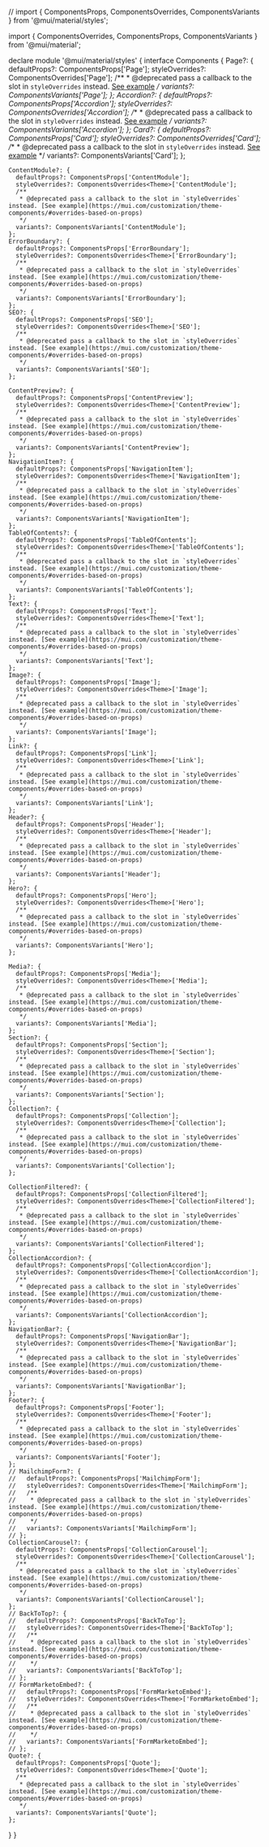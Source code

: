 // import { ComponentsProps, ComponentsOverrides, ComponentsVariants } from '@mui/material/styles';

import { ComponentsOverrides, ComponentsProps, ComponentsVariants } from '@mui/material';

declare module '@mui/material/styles' {
  interface Components {
    Page?: {
      defaultProps?: ComponentsProps['Page'];
      styleOverrides?: ComponentsOverrides<Theme>['Page'];
      /**
       * @deprecated pass a callback to the slot in `styleOverrides` instead. [See example](https://mui.com/customization/theme-components/#overrides-based-on-props)
       */
      variants?: ComponentsVariants['Page'];
    };
    Accordion?: {
      defaultProps?: ComponentsProps['Accordion'];
      styleOverrides?: ComponentsOverrides<Theme>['Accordion'];
      /**
       * @deprecated pass a callback to the slot in `styleOverrides` instead. [See example](https://mui.com/customization/theme-components/#overrides-based-on-props)
       */
      variants?: ComponentsVariants['Accordion'];
    };
    Card?: {
      defaultProps?: ComponentsProps['Card'];
      styleOverrides?: ComponentsOverrides<Theme>['Card'];
      /**
       * @deprecated pass a callback to the slot in `styleOverrides` instead. [See example](https://mui.com/customization/theme-components/#overrides-based-on-props)
       */
      variants?: ComponentsVariants['Card'];
    };

    ContentModule?: {
      defaultProps?: ComponentsProps['ContentModule'];
      styleOverrides?: ComponentsOverrides<Theme>['ContentModule'];
      /**
       * @deprecated pass a callback to the slot in `styleOverrides` instead. [See example](https://mui.com/customization/theme-components/#overrides-based-on-props)
       */
      variants?: ComponentsVariants['ContentModule'];
    };
    ErrorBoundary?: {
      defaultProps?: ComponentsProps['ErrorBoundary'];
      styleOverrides?: ComponentsOverrides<Theme>['ErrorBoundary'];
      /**
       * @deprecated pass a callback to the slot in `styleOverrides` instead. [See example](https://mui.com/customization/theme-components/#overrides-based-on-props)
       */
      variants?: ComponentsVariants['ErrorBoundary'];
    };
    SEO?: {
      defaultProps?: ComponentsProps['SEO'];
      styleOverrides?: ComponentsOverrides<Theme>['SEO'];
      /**
       * @deprecated pass a callback to the slot in `styleOverrides` instead. [See example](https://mui.com/customization/theme-components/#overrides-based-on-props)
       */
      variants?: ComponentsVariants['SEO'];
    };

    ContentPreview?: {
      defaultProps?: ComponentsProps['ContentPreview'];
      styleOverrides?: ComponentsOverrides<Theme>['ContentPreview'];
      /**
       * @deprecated pass a callback to the slot in `styleOverrides` instead. [See example](https://mui.com/customization/theme-components/#overrides-based-on-props)
       */
      variants?: ComponentsVariants['ContentPreview'];
    };
    NavigationItem?: {
      defaultProps?: ComponentsProps['NavigationItem'];
      styleOverrides?: ComponentsOverrides<Theme>['NavigationItem'];
      /**
       * @deprecated pass a callback to the slot in `styleOverrides` instead. [See example](https://mui.com/customization/theme-components/#overrides-based-on-props)
       */
      variants?: ComponentsVariants['NavigationItem'];
    };
    TableOfContents?: {
      defaultProps?: ComponentsProps['TableOfContents'];
      styleOverrides?: ComponentsOverrides<Theme>['TableOfContents'];
      /**
       * @deprecated pass a callback to the slot in `styleOverrides` instead. [See example](https://mui.com/customization/theme-components/#overrides-based-on-props)
       */
      variants?: ComponentsVariants['TableOfContents'];
    };
    Text?: {
      defaultProps?: ComponentsProps['Text'];
      styleOverrides?: ComponentsOverrides<Theme>['Text'];
      /**
       * @deprecated pass a callback to the slot in `styleOverrides` instead. [See example](https://mui.com/customization/theme-components/#overrides-based-on-props)
       */
      variants?: ComponentsVariants['Text'];
    };
    Image?: {
      defaultProps?: ComponentsProps['Image'];
      styleOverrides?: ComponentsOverrides<Theme>['Image'];
      /**
       * @deprecated pass a callback to the slot in `styleOverrides` instead. [See example](https://mui.com/customization/theme-components/#overrides-based-on-props)
       */
      variants?: ComponentsVariants['Image'];
    };
    Link?: {
      defaultProps?: ComponentsProps['Link'];
      styleOverrides?: ComponentsOverrides<Theme>['Link'];
      /**
       * @deprecated pass a callback to the slot in `styleOverrides` instead. [See example](https://mui.com/customization/theme-components/#overrides-based-on-props)
       */
      variants?: ComponentsVariants['Link'];
    };
    Header?: {
      defaultProps?: ComponentsProps['Header'];
      styleOverrides?: ComponentsOverrides<Theme>['Header'];
      /**
       * @deprecated pass a callback to the slot in `styleOverrides` instead. [See example](https://mui.com/customization/theme-components/#overrides-based-on-props)
       */
      variants?: ComponentsVariants['Header'];
    };
    Hero?: {
      defaultProps?: ComponentsProps['Hero'];
      styleOverrides?: ComponentsOverrides<Theme>['Hero'];
      /**
       * @deprecated pass a callback to the slot in `styleOverrides` instead. [See example](https://mui.com/customization/theme-components/#overrides-based-on-props)
       */
      variants?: ComponentsVariants['Hero'];
    };

    Media?: {
      defaultProps?: ComponentsProps['Media'];
      styleOverrides?: ComponentsOverrides<Theme>['Media'];
      /**
       * @deprecated pass a callback to the slot in `styleOverrides` instead. [See example](https://mui.com/customization/theme-components/#overrides-based-on-props)
       */
      variants?: ComponentsVariants['Media'];
    };
    Section?: {
      defaultProps?: ComponentsProps['Section'];
      styleOverrides?: ComponentsOverrides<Theme>['Section'];
      /**
       * @deprecated pass a callback to the slot in `styleOverrides` instead. [See example](https://mui.com/customization/theme-components/#overrides-based-on-props)
       */
      variants?: ComponentsVariants['Section'];
    };
    Collection?: {
      defaultProps?: ComponentsProps['Collection'];
      styleOverrides?: ComponentsOverrides<Theme>['Collection'];
      /**
       * @deprecated pass a callback to the slot in `styleOverrides` instead. [See example](https://mui.com/customization/theme-components/#overrides-based-on-props)
       */
      variants?: ComponentsVariants['Collection'];
    };

    CollectionFiltered?: {
      defaultProps?: ComponentsProps['CollectionFiltered'];
      styleOverrides?: ComponentsOverrides<Theme>['CollectionFiltered'];
      /**
       * @deprecated pass a callback to the slot in `styleOverrides` instead. [See example](https://mui.com/customization/theme-components/#overrides-based-on-props)
       */
      variants?: ComponentsVariants['CollectionFiltered'];
    };
    CollectionAccordion?: {
      defaultProps?: ComponentsProps['CollectionAccordion'];
      styleOverrides?: ComponentsOverrides<Theme>['CollectionAccordion'];
      /**
       * @deprecated pass a callback to the slot in `styleOverrides` instead. [See example](https://mui.com/customization/theme-components/#overrides-based-on-props)
       */
      variants?: ComponentsVariants['CollectionAccordion'];
    };
    NavigationBar?: {
      defaultProps?: ComponentsProps['NavigationBar'];
      styleOverrides?: ComponentsOverrides<Theme>['NavigationBar'];
      /**
       * @deprecated pass a callback to the slot in `styleOverrides` instead. [See example](https://mui.com/customization/theme-components/#overrides-based-on-props)
       */
      variants?: ComponentsVariants['NavigationBar'];
    };
    Footer?: {
      defaultProps?: ComponentsProps['Footer'];
      styleOverrides?: ComponentsOverrides<Theme>['Footer'];
      /**
       * @deprecated pass a callback to the slot in `styleOverrides` instead. [See example](https://mui.com/customization/theme-components/#overrides-based-on-props)
       */
      variants?: ComponentsVariants['Footer'];
    };
    // MailchimpForm?: {
    //   defaultProps?: ComponentsProps['MailchimpForm'];
    //   styleOverrides?: ComponentsOverrides<Theme>['MailchimpForm'];
    //   /**
    //    * @deprecated pass a callback to the slot in `styleOverrides` instead. [See example](https://mui.com/customization/theme-components/#overrides-based-on-props)
    //    */
    //   variants?: ComponentsVariants['MailchimpForm'];
    // };
    CollectionCarousel?: {
      defaultProps?: ComponentsProps['CollectionCarousel'];
      styleOverrides?: ComponentsOverrides<Theme>['CollectionCarousel'];
      /**
       * @deprecated pass a callback to the slot in `styleOverrides` instead. [See example](https://mui.com/customization/theme-components/#overrides-based-on-props)
       */
      variants?: ComponentsVariants['CollectionCarousel'];
    };
    // BackToTop?: {
    //   defaultProps?: ComponentsProps['BackToTop'];
    //   styleOverrides?: ComponentsOverrides<Theme>['BackToTop'];
    //   /**
    //    * @deprecated pass a callback to the slot in `styleOverrides` instead. [See example](https://mui.com/customization/theme-components/#overrides-based-on-props)
    //    */
    //   variants?: ComponentsVariants['BackToTop'];
    // };
    // FormMarketoEmbed?: {
    //   defaultProps?: ComponentsProps['FormMarketoEmbed'];
    //   styleOverrides?: ComponentsOverrides<Theme>['FormMarketoEmbed'];
    //   /**
    //    * @deprecated pass a callback to the slot in `styleOverrides` instead. [See example](https://mui.com/customization/theme-components/#overrides-based-on-props)
    //    */
    //   variants?: ComponentsVariants['FormMarketoEmbed'];
    // };
    Quote?: {
      defaultProps?: ComponentsProps['Quote'];
      styleOverrides?: ComponentsOverrides<Theme>['Quote'];
      /**
       * @deprecated pass a callback to the slot in `styleOverrides` instead. [See example](https://mui.com/customization/theme-components/#overrides-based-on-props)
       */
      variants?: ComponentsVariants['Quote'];
    };
  }
}
